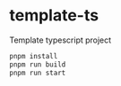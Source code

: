 # template-ts

Template typescript project

```javascript
pnpm install
pnpm run build
pnpm run start
```
